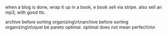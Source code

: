 when a blog is done, wrap it up in a book, e book sell via stripe. also sell an mp3, with good tts.

archive before sorting organizing\n\narchive before sorting organizing\n\njust be pareto optimal. optimal does not mean perfect\n\n